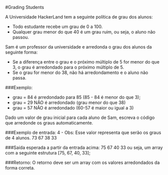 #Grading Students

A Universidade HackerLand tem a seguinte política de grau dos alunos:
- Todo estudante recebe um grau de 0 a 100.
- Qualquer grau menor do que 40 é um grau ruim, ou seja, o aluno não passou.

Sam é um professor da universidade e arredonda o grau dos alunos da seguinte forma:
- Se a diferença entre o grau e o próximo múltiplo de 5 for menor do que 3, o grau é arredondado para o próximo múltiplo de 5.
- Se o grau for menor do 38, não há arredondamento e o aluno não passa.

###Exemplo:
- grau = 84 é arredondado para 85 (85 - 84 é menor do que 3);
- grau = 29 NÃO é arredondado (grau menor do que 38)
- grau = 57 NÃO é arredondado (60-57 é maior ou igual a 3)

Dado um valor de grau inicial para cada aluno de Sam, escreva o código que arredonde os graus automaticamente.

###Exemplo de entrada:
4 - Obs: Esse valor representa que serão os graus de 4 alunos.
73
67
38
33

###Saída esperada a partir da entrada acima:
75
67
40
33
ou seja, um array com a seguinte estrutura [75, 67, 40, 33];

###Retorno:
O retorno deve ser um array com os valores arredondados da forma correta.